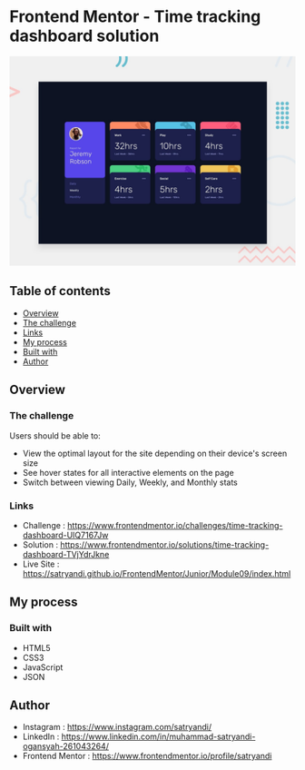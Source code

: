 # Frontend Mentor - Time tracking dashboard solution

![Time Tracking Dashboard](assets/images/desktop-preview.jpg)

## Table of contents

- [Overview](#overview)
- [The challenge](#the-challenge)
- [Links](#links)
- [My process](#my-process)
- [Built with](#built-with)
- [Author](#author)

## Overview

### The challenge

Users should be able to:

- View the optimal layout for the site depending on their device's screen size
- See hover states for all interactive elements on the page
- Switch between viewing Daily, Weekly, and Monthly stats

### Links

- Challenge : https://www.frontendmentor.io/challenges/time-tracking-dashboard-UIQ7167Jw
- Solution : https://www.frontendmentor.io/solutions/time-tracking-dashboard-TVjYdrJkne
- Live Site : https://satryandi.github.io/FrontendMentor/Junior/Module09/index.html

## My process

### Built with

- HTML5
- CSS3
- JavaScript
- JSON

## Author

- Instagram : https://www.instagram.com/satryandi/
- LinkedIn : https://www.linkedin.com/in/muhammad-satryandi-ogansyah-261043264/
- Frontend Mentor : https://www.frontendmentor.io/profile/satryandi